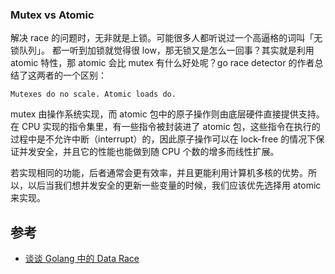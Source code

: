 ### Mutex vs Atomic

解决 race 的问题时，无非就是上锁。可能很多人都听说过一个高逼格的词叫「无锁队列」。 都一听到加锁就觉得很 low，那无锁又是怎么一回事？其实就是利用 atomic 特性，那 atomic 会比 mutex 有什么好处呢？go race detector 的作者总结了这两者的一个区别：

```
Mutexes do no scale. Atomic loads do.
```

mutex 由操作系统实现，而 atomic 包中的原子操作则由底层硬件直接提供支持。在 CPU 实现的指令集里，有一些指令被封装进了 atomic 包，这些指令在执行的过程中是不允许中断（interrupt）的，因此原子操作可以在 lock-free 的情况下保证并发安全，并且它的性能也能做到随 CPU 个数的增多而线性扩展。

若实现相同的功能，后者通常会更有效率，并且更能利用计算机多核的优势。所以，以后当我们想并发安全的更新一些变量的时候，我们应该优先选择用 atomic 来实现。

## 参考

- [谈谈 Golang 中的 Data Race](https://ms2008.github.io/2019/05/12/golang-data-race/)
